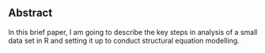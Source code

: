 ## Abstract

In this brief paper, I am going to describe the key steps in analysis of a small data set in R and setting it up to conduct structural equation modelling. 
